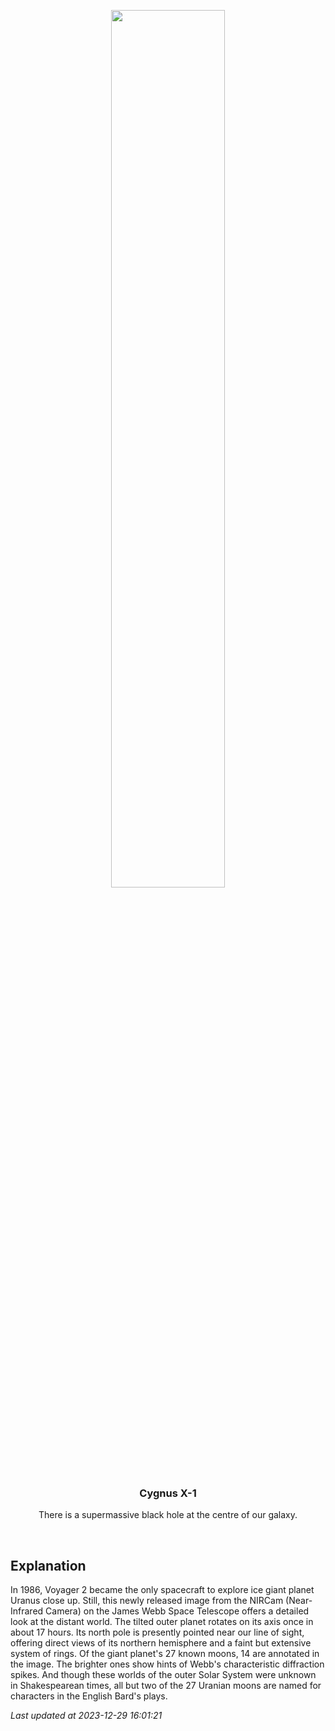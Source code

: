 <p align='center'>
  <img src='https://apod.nasa.gov/apod/image/2312/STScI-UranusJWSTcrop.png' width='60%' />
    <h3 align="center">Cygnus X-1</h3>
    <p align="center">There is a supermassive black hole at the centre of our galaxy.</p>
</p>
<br/>

Explanation
--
In 1986, Voyager 2 became the only spacecraft to explore ice giant planet Uranus close up. Still, this newly released image from the NIRCam (Near-Infrared Camera) on the James Webb Space Telescope offers a detailed look at the distant world. The tilted outer planet rotates on its axis once in about 17 hours. Its north pole is presently pointed near our line of sight, offering direct views of its northern hemisphere and a faint but extensive system of rings. Of the giant planet's 27 known moons, 14 are annotated in the image. The brighter ones show hints of Webb's characteristic diffraction spikes. And though these worlds of the outer Solar System were unknown in Shakespearean times, all but two of the 27 Uranian moons are named for characters in the English Bard's plays.


*Last updated at 2023-12-29 16:01:21*
